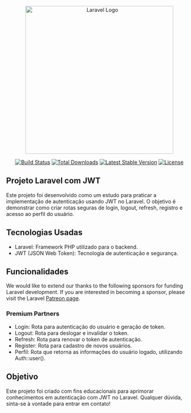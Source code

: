 <p align="center"><a href="https://laravel.com" target="_blank"><img src="https://raw.githubusercontent.com/laravel/art/master/logo-lockup/5%20SVG/2%20CMYK/1%20Full%20Color/laravel-logolockup-cmyk-red.svg" width="400" alt="Laravel Logo"></a></p>

<p align="center">
<a href="https://github.com/laravel/framework/actions"><img src="https://github.com/laravel/framework/workflows/tests/badge.svg" alt="Build Status"></a>
<a href="https://packagist.org/packages/laravel/framework"><img src="https://img.shields.io/packagist/dt/laravel/framework" alt="Total Downloads"></a>
<a href="https://packagist.org/packages/laravel/framework"><img src="https://img.shields.io/packagist/v/laravel/framework" alt="Latest Stable Version"></a>
<a href="https://packagist.org/packages/laravel/framework"><img src="https://img.shields.io/packagist/l/laravel/framework" alt="License"></a>
</p>

## Projeto Laravel com JWT

Este projeto foi desenvolvido como um estudo para praticar a implementação de autenticação usando JWT no Laravel. O objetivo é demonstrar como criar rotas seguras de login, logout, refresh, registro e acesso ao perfil do usuário.

## Tecnologias Usadas

- Laravel: Framework PHP utilizado para o backend.
- JWT (JSON Web Token): Tecnologia de autenticação e segurança.

## Funcionalidades

We would like to extend our thanks to the following sponsors for funding Laravel development. If you are interested in becoming a sponsor, please visit the Laravel [Patreon page](https://patreon.com/taylorotwell).

### Premium Partners

- Login: Rota para autenticação do usuário e geração de token.
- Logout: Rota para deslogar e invalidar o token.
- Refresh: Rota para renovar o token de autenticação.
- Register: Rota para cadastro de novos usuários.
- Perfil: Rota que retorna as informações do usuário logado, utilizando Auth::user().

## Objetivo

Este projeto foi criado com fins educacionais para aprimorar conhecimentos em autenticação com JWT no Laravel. Qualquer dúvida, sinta-se à vontade para entrar em contato!
